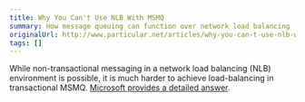 ```yaml
---
title: Why You Can't Use NLB With MSMQ
summary: How message queuing can function over network load balancing (NLB) in transactional MSMQ.
originalUrl: http://www.particular.net/articles/why-you-can-t-use-nlb-with-msmq
tags: []
---
```



While non-transactional messaging in a network load balancing (NLB) environment is possible, it is much harder to achieve load-balancing in transactional MSMQ. [Microsoft provides a detailed answer](http://support.microsoft.com/default.aspx?scid=kb;EN-US;899611).

